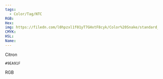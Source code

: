 ```yaml
---
tags:
  - Color/Tag/NTC
RGB:
Hex:
img: https://filedn.com/l0hpzxl1f01yT7GHxtF8cyk/Color%20Snake/standard_csv_to_svg//9EA91F.svg
CMYK:
HSL:
Name:
---
```

Citron
```palette
#9EA91F
```
RGB
